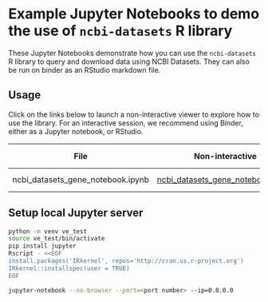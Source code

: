 # Example Jupyter Notebooks to demo the use of `ncbi-datasets` R library

These Jupyter Notebooks demonstrate how you can use the `ncbi-datasets` R  library to query and download data using NCBI Datasets.  They can also be run on binder as an RStudio markdown file.

## Usage

Click on the links below to launch a non-interactive viewer to explore how to use the library. For an interactive session, we recommend using Binder, either as a Jupyter notebook, or RStudio.


| File | Non-interactive | Jupyter Notebook | RStudio |
| --- | --- | --- | --- |
| ncbi_datasets_gene_notebook.ipynb | [ncbi_datasets_gene_notebook.ipynb](ncbi_datasets_gene_notebook.ipynb) | [![Binder](https://mybinder.org/badge_logo.svg)](https://mybinder.org/v2/gh/ncbi/datasets/master?filepath=examples/r/ncbi_datasets_gene_notebook.ipynb) | [![Binder](https://mybinder.org/badge_logo.svg)](https://mybinder.org/v2/gh/ncbi/datasets/master?filepath=examples/r/ncbi_datasets_r_notebook.Rmd&urlpath=rstudio)

## Setup local Jupyter server

```bash
python -m venv ve_test
source ve_test/bin/activate
pip install jupyter
Rscript - <<EOF
install.packages('IRkernel', repos='http://cran.us.r-project.org')
IRkernel::installspec(user = TRUE)
EOF

jupyter-notebook --no-browser --port=<port number> --ip=0.0.0.0
```
